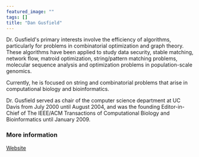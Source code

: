 ```yaml
---
featured_image: ""
tags: []
title: "Dan Gusfield"
---
```


Dr. Gusfield's primary interests involve the efficiency of algorithms, particularly for problems in combinatorial optimization and graph theory. 
These algorithms have been applied to study data security, stable matching, network flow, matroid optimization, string/pattern matching problems, molecular sequence analysis and optimization problems in population-scale genomics. 

Currently, he is focused on string and combinatorial problems that arise in computational biology and bioinformatics. 

Dr. Gusfield served as chair of the computer science department at UC Davis from July 2000 until August 2004, and was the founding Editor-in-Chief of The IEEE/ACM Transactions of Computational Biology and Bioinformatics until January 2009.

### More information
[Website](https://cs.ucdavis.edu/directory/dan-gusfield)